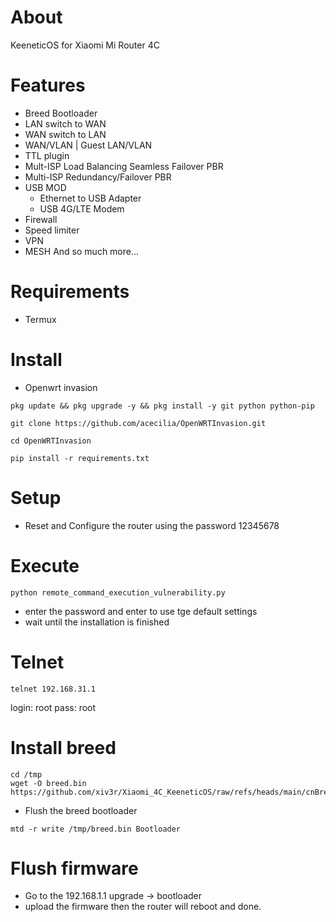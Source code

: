 # About
KeeneticOS for Xiaomi Mi Router 4C

# Features 
- Breed Bootloader
- LAN switch to WAN
- WAN switch to LAN
- WAN/VLAN | Guest LAN/VLAN
- TTL plugin
- Mult-ISP Load Balancing Seamless Failover PBR
- Multi-ISP Redundancy/Failover PBR
- USB MOD
     - Ethernet to USB Adapter
     - USB 4G/LTE Modem
- Firewall
- Speed limiter
- VPN
- MESH And so much more...

# Requirements 
- Termux

# Install
- Openwrt invasion
```
pkg update && pkg upgrade -y && pkg install -y git python python-pip

git clone https://github.com/acecilia/OpenWRTInvasion.git

cd OpenWRTInvasion

pip install -r requirements.txt
```

# Setup
- Reset and Configure the router using the password 12345678

# Execute 
```
python remote_command_execution_vulnerability.py
```
- enter the password and enter to use tge default settings
- wait until the installation is finished

# Telnet
```
telnet 192.168.31.1
```
login: root
pass: root

# Install breed
```
cd /tmp
wget -O breed.bin https://github.com/xiv3r/Xiaomi_4C_KeeneticOS/raw/refs/heads/main/cnBreed.bin
```
- Flush the breed bootloader
```
mtd -r write /tmp/breed.bin Bootloader
```
# Flush firmware
- Go to the 192.168.1.1 upgrade -> bootloader
- upload the firmware then the router will reboot and done.



